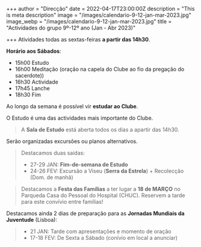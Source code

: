+++
author = "Direcção"
date = 2022-04-17T23:00:00Z
description = "This is meta description"
image = "/images/calendario-9-12-jan-mar-2023.jpg"
image_webp = "/images/calendario-9-12-jan-mar-2023.jpg"
title = "Actividades do grupo 9º-12º ano (Jan - Abr 2023)"

+++
Atividades todas as sextas-feiras **a partir das 14h30**.

**Horário aos Sábados**:

* 15h00 Estudo
* 16h00 Meditação (oração na capela do Clube  ao fio da pregação do sacerdote))
* 16h30 Actividade
* 17h45 Lanche
* 18h30 Fim

Ao longo da semana é possível vir **estudar ao Clube**.

O Estudo é uma das actividades mais importante do Clube.

> A **Sala de Estudo** está aberta todos os dias a apartir das 14h30.

Serão organizadas excursões ou planos alternativos.

> Destacamos duas saídas:
>
> * 27-29 JAN: **Fim-de-semana de Estudo** 
> * 24-26 FEV: Excursão a Viseu (**Serra da Estrela**) + Recolecção (Dom. de manhã)

> Destacamos a **Festa das Famílias** a ter lugar a **18 de MARÇO** no Parqueda Casa do Pessoal do Hospital (CHUC). Reservem a tarde para este convívio entre famílias!

Destacamos ainda 2 dias de preparação para as **Jornadas Mundiais da Juventude** (Lisboa):

> * 21 JAN: Tarde com apresentações e momento de oração
> * 17-18 FEV: De Sexta a Sábado (conívio em local a anunciar)